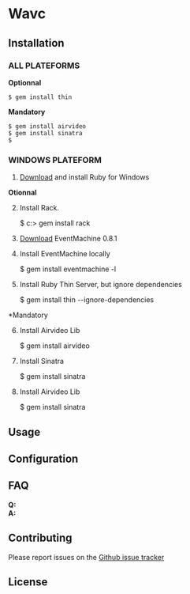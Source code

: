 # Wavc




## Installation


### ALL PLATEFORMS


**Optionnal**

	$ gem install thin

**Mandatory**

	$ gem install airvideo
	$ gem install sinatra
	$ 


### WINDOWS PLATEFORM


1. [Download](http://rubyinstaller.org/downloads/) and install Ruby for Windows
	
**Otionnal**

2. Install Rack.

	$ c:\> gem install rack

3. [Download](http://rubyforge.org/frs/download.php/23665/eventmachine-win32-0.8.1.gem) EventMachine 0.8.1


4. Install EventMachine locally

	$ gem install eventmachine -l

5. Install Ruby Thin Server, but ignore dependencies

	$ gem install thin --ignore-dependencies


*Mandatory

6. Install Airvideo Lib


	$ gem install airvideo
7. Install Sinatra

	$ gem install sinatra

8. Install Airvideo Lib

	$ gem install sinatra


## Usage



## Configuration




## FAQ

**Q:**   
**A:** 



## Contributing

Please report issues on the [Github issue
tracker](https://github.com/kalw/wavc-sinatra/issues)


## License



